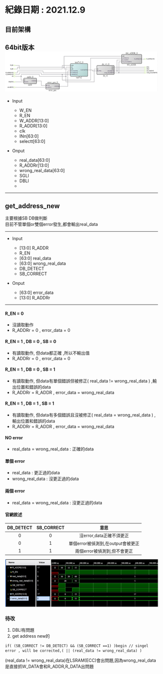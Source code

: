 # 紀錄日期 : 2021.12.9<br>


## 目前架構<br>
64bit版本<br>
![](https://github.com/twyayaya/en_s_de_proj/blob/main/pic/1116_1.jpg)<br>
  ---
  - Input
    - W_EN
    - R_EN
    - W_ADDR[13:0]
    - R_ADDR[13:0]
    - clk
    - INn[63:0]
    - selectt[63:0]
    
    
  - Onput
    - real_data[63:0]
    - R_ADDRr[13:0]
    - wrong_real_data[63:0]
    - SGLl
    - DBLl
    - 
  --- 

## get_address_new <br>
主要根據SB DB做判斷<br>
目前不管單個or雙個error發生,都會輸出real_data

  ---
  - Input
    - [13:0] R_ADDR
    - R_EN
    - [63:0] real_data 
    - [63:0] wrong_real_data 
    - DB_DETECT
    - SB_CORRECT
    
    
  - Onput
    - [63:0] error_data
    - [13:0] R_ADDRr
  ---

#### R_EN = 0
- 沒讀取動作
- R_ADDRr = 0 , error_data = 0

#### R_EN = 1 , DB = 0 , SB = 0
- 有讀取動作, 但data都正確 ,所以不輸出值
- R_ADDRr = 0 , error_data = 0

#### R_EN = 1 , DB = 0 , SB = 1
- 有讀取動作, 但data有單個錯誤但被修正( real_data != wrong_real_data ) ,輸出位置和錯誤的data
- R_ADDRr = R_ADDR , error_data = wrong_real_data

#### R_EN = 1 , DB = 1 , SB = 1
- 有讀取動作, 但data有多個錯誤且沒被修正( real_data = wrong_real_data ) ,輸出位置和錯誤的data
- R_ADDRr = R_ADDR , error_data = wrong_real_data

#### NO error
- real_data = wrong_real_data : 正確的data

#### 單個 error
- real_data                   : 更正過的data
- wrong_real_data             : 沒更正過的data

#### 兩個 error
- real_data = wrong_real_data : 沒更正過的data

#### 官網敘述<br>
|DB_DETECT |  SB_CORRECT | 意思 |
|:----: |:----:| :----:|
| 0 |  0 | 沒error,data正確不須更正 |
| 0 |  1 | 單個error被偵測到,在output會被更正 |
| 1 |  1 | 兩個error被偵測到,但不會更正 |

![](https://github.com/twyayaya/en_s_de_proj/blob/main/get_address_new/wave.jpg)<br>

### 待改
  1.  DBLl有問題<br>
  2.  get address new的<br>
  ```
  if( (SB_CORRECT != DB_DETECT) && (SB_CORRECT ==1) )begin // singel error , will be corrected,( || (real_data != wrong_real_data) )
  ```
  (real_data != wrong_real_data)在LSRAM(ECC)會出問題,因為wrong_real_data是直接抓W_DATA會和R_ADDR,R_DATA出問題
